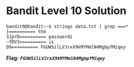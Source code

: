# Bandit Level 10 Solution

```
bandit9@bandit:~$ strings data.txt | grep ===*
}========== the
3JprD========== passwordi
~fDV3========== is
D9========== FGUW5ilLVJrxX9kMYMmlN4MgbpfMiqey
```

**Flag:** ***`FGUW5ilLVJrxX9kMYMmlN4MgbpfMiqey`*** 

